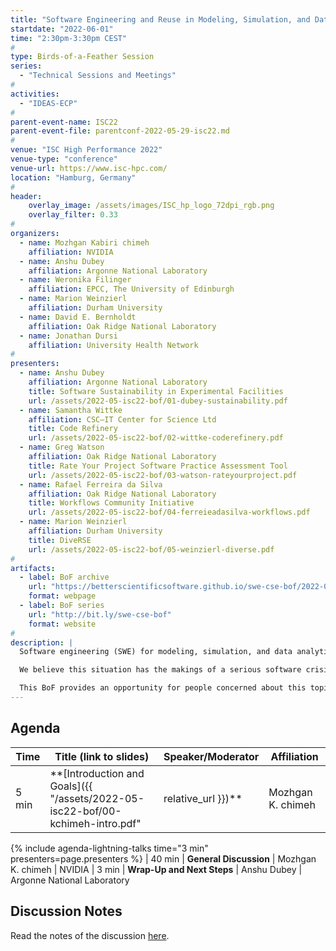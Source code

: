 ```yaml
---
title: "Software Engineering and Reuse in Modeling, Simulation, and Data Analytics for Science and Engineering"
startdate: "2022-06-01"
time: "2:30pm-3:30pm CEST"
#
type: Birds-of-a-Feather Session 
series: 
  - "Technical Sessions and Meetings"
#
activities:
  - "IDEAS-ECP"
#
parent-event-name: ISC22
parent-event-file: parentconf-2022-05-29-isc22.md
#
venue: "ISC High Performance 2022"
venue-type: "conference"
venue-url: https://www.isc-hpc.com/
location: "Hamburg, Germany"
#
header:
    overlay_image: /assets/images/ISC_hp_logo_72dpi_rgb.png
    overlay_filter: 0.33
#
organizers:
  - name: Mozhgan Kabiri chimeh	
    affiliation: NVIDIA
  - name: Anshu Dubey
    affiliation: Argonne National Laboratory
  - name: Weronika Filinger
    affiliation: EPCC, The University of Edinburgh
  - name: Marion Weinzierl
    affiliation: Durham University
  - name: David E. Bernholdt
    affiliation: Oak Ridge National Laboratory
  - name: Jonathan Dursi
    affiliation: University Health Network
#
presenters:
  - name: Anshu Dubey
    affiliation: Argonne National Laboratory
    title: Software Sustainability in Experimental Facilities
    url: /assets/2022-05-isc22-bof/01-dubey-sustainability.pdf
  - name: Samantha Wittke
    affiliation: CSC–IT Center for Science Ltd
    title: Code Refinery
    url: /assets/2022-05-isc22-bof/02-wittke-coderefinery.pdf
  - name: Greg Watson
    affiliation: Oak Ridge National Laboratory
    title: Rate Your Project Software Practice Assessment Tool
    url: /assets/2022-05-isc22-bof/03-watson-rateyourproject.pdf
  - name: Rafael Ferreira da Silva
    affiliation: Oak Ridge National Laboratory
    title: Workflows Community Initiative
    url: /assets/2022-05-isc22-bof/04-ferreieadasilva-workflows.pdf
  - name: Marion Weinzierl
    affiliation: Durham University
    title: DiveRSE
    url: /assets/2022-05-isc22-bof/05-weinzierl-diverse.pdf
#
artifacts:
  - label: BoF archive
    url: "https://betterscientificsoftware.github.io/swe-cse-bof/2022-05-isc22-bof/"
    format: webpage
  - label: BoF series
    url: "http://bit.ly/swe-cse-bof"
    format: website
#
description: |
  Software engineering (SWE) for modeling, simulation, and data analytics for computational science and engineering (CSE) is challenging, with ever-more sophisticated and higher fidelity simulations of ever-larger and more complex problems involving larger data volumes, more domains, and more researchers. At the same time, the pace of change and level of diversity in platform architectures have increased dramatically. CSE software developers already facing scientific demands for “bigger, better, and faster” modeling and simulation capabilities, entailing larger, more multidisciplinary and geographically dispersed development teams, must now also contend with significant architectural changes. Further, increases in data volume and complexity, and the increasing integration of “big data” (analytics & AI/ML) infrastructures (both hardware and software) raise additional SWE challenges. We invest a great deal in creating these codes, but rarely talk about that experience; we just focus on the (scientific) results.

  We believe this situation has the makings of a serious software crisis in CSE on HPC, which we ignore at our own expense in scientific productivity and opportunity, therefore we seek to raise awareness of SWE for CSE on supercomputers as a major challenge, and to develop an international “community of practice” to continue these important discussions outside of workshops and other “traditional” venues.

  This BoF provides an opportunity for people concerned about this topic to share existing activities, discuss how we can expand and improve on them, and share the results. Presentations and discussion notes will be made available to the community at the BoF series website, <http://bit.ly/swe-cse-bof>.
---
```

## Agenda

| Time | Title (link to slides) | Speaker/Moderator | Affiliation
| -----|------------------------|-------------------|------------
| 5 min | **[Introduction and Goals]({{ "/assets/2022-05-isc22-bof/00-kchimeh-intro.pdf" | relative_url }})** | Mozhgan K. chimeh | NVIDIA
{% include agenda-lightning-talks time="3 min" presenters=page.presenters %}
| 40 min | **General Discussion** | Mozhgan K. chimeh | NVIDIA
| 3 min | **Wrap-Up and Next Steps** | Anshu Dubey | Argonne National Laboratory

## Discussion Notes

Read the notes of the discussion [here](bof-notes).
